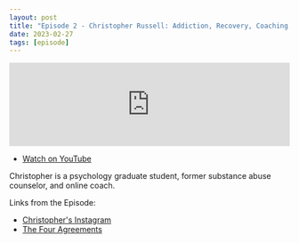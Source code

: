 ```yaml
---
layout: post
title: "Episode 2 - Christopher Russell: Addiction, Recovery, Coaching, Psychology"
date: 2023-02-27
tags: [episode]
---
```


<iframe src="https://player.rss.com/jimmyneville/843806" style="width: 100%" title="The Jimmy Neville Podcast" frameborder="0" allow="accelerometer; autoplay; clipboard-write; encrypted-media; gyroscope; picture-in-picture" allowfullscreen><a href="https://rss.com/podcasts/jimmyneville/843806/">#2 - Christopher Russell: Addiction, Recovery, Coaching, Psychology | RSS.com</a></iframe>

- [Watch on YouTube](https://www.youtube.com/watch?v=idP6FN9_yxw)

Christopher is a psychology graduate student, former substance abuse counselor, and online coach.

Links from the Episode:

- [Christopher's Instagram](https://www.instagram.com/christopherrussell190)
- [The Four Agreements](https://www.miguelruiz.com/the-four-agreements)
